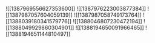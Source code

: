 ![[1387969556627353600]]
![[1387976223003877384]]
![[1387987057604059139]]
![[1387987058749173764]]
![[1388039180341579776]]
![[1388046807230472194]]
![[1388049929860304901]]
![[1388194650091966465]]
![[1388194651144810497]]
